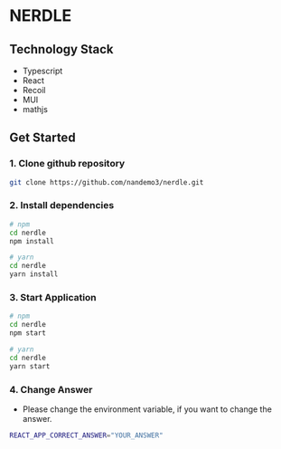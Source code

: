 # NERDLE

## **Technology Stack**

- Typescript
- React
- Recoil
- MUI
- mathjs

## **Get Started**

### 1. Clone github repository

```sh
git clone https://github.com/nandemo3/nerdle.git
```

### 2. Install dependencies

```sh
# npm
cd nerdle
npm install
```

```sh
# yarn
cd nerdle
yarn install
```

### 3. Start Application

```sh
# npm
cd nerdle
npm start
```

```sh
# yarn
cd nerdle
yarn start
```

### 4. Change Answer

- Please change the environment variable, if you want to change the answer.

```sh
REACT_APP_CORRECT_ANSWER="YOUR_ANSWER"
```
